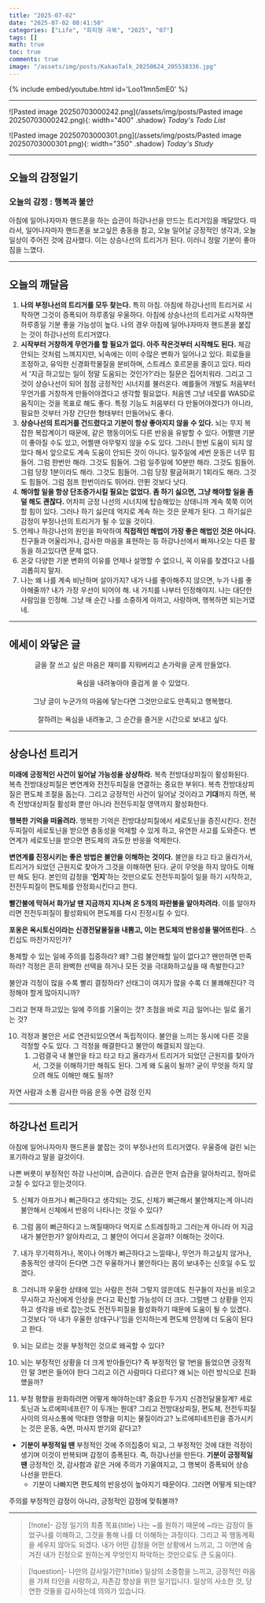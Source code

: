 ```yaml
---
title: "2025-07-02"
date: "2025-07-02 08:41:50"
categories: ["Life", "회피형 극복", "2025", "07"]
tags: []
math: true
toc: true
comments: true
image: "/assets/img/posts/KakaoTalk_20250624_205538336.jpg"
---
```


{% include embed/youtube.html id='Loo11mn5mE0' %}



---

![Pasted image 20250703000242.png](/assets/img/posts/Pasted image 20250703000242.png){: width="400" .shadow}
_Today's Todo List_

![Pasted image 20250703000301.png](/assets/img/posts/Pasted image 20250703000301.png){: width="350" .shadow}
_Today's Study_

---
## 오늘의 감정일기

### 오늘의 감정 : 행복과 불안
아침에 일어나자마자 핸드폰을 하는 습관이 하강나선을 만드는 트리거임을 깨달았다. 따라서, 일어나자마자 핸드폰을 보고싶은 충동을 참고, 오늘 일어날 긍정적인 생각과, 오늘 일상이 주어진 것에 감사했다. 이는 상승나선의 트리거가 된다. 이러니 정말 기분이 좋아짐을 느꼈다.

---
## 오늘의 깨달음

1. **나의 부정나선의 트리거를 모두 찾는다.** 특히 아침. 아침에 하강나선의 트리거로 시작하면 그것이 증폭되어 하루종일 우울하다. 아침에 상승나선의 트리거로 시작하면 하루종일 기분 좋을 가능성이 높다. 나의 경우 아침에 일어나자마자 핸드폰을 붙잡는 것이 하강나선의 트리거였다.
2. **시작부터 거창하게 무언가를 할 필요가 없다. 아주 작은것부터 시작해도 된다.** 체감 안되는 것처럼 느껴지지만, 뇌속에는 이미 수많은 변화가 일어나고 있다. 회로들을 조정하고, 유익한 신경화학물질을 분비하며, 스트레스 호르몬을 줄이고 있다. 따라서 '지금 하고있는 일이 정말 도움되는 것인가?'라는 질문은 집어치워라. 그리고 그것이 상승나선이 되어 점점 긍정적인 시너지를 불러온다. 예를들어 개발도 처음부터 무언가를 거창하게 만들어야겠다고 생각할 필요없다. 처음엔 그냥 네모를 WASD로 움직이는 것을 목표로 해도 좋다. 특정 기능도 처음부터 다 만들어야겠다가 아니라, 필요한 것부터 가장 간단한 형태부터 만들어놔도 좋다.
3. **상승나선의 트리거를 건드렸다고 기분이 항상 좋아지지 않을 수 있다.** 뇌는 무지 복잡한 복잡계이기 때문에, 같은 행동이어도 다른 반응을 유발할 수 있다. 어쩔땐 기분이 좋아질 수도 있고, 어쩔땐 아무렇지 않을 수도 있다. 그러니 한번 도움이 되지 않았다 해서 앞으로도 계속 도움이 안되든 것이 아니다. 일주일에 세번 운동은 너무 힘들어. 그럼 한번만 해라. 그것도 힘들어. 그럼 일주일에 10분만 해라. 그것도 힘들어. 그럼 당장 1분이라도 해라. 그것도 힘들어. 그럼 당장 팔굽혀펴기 1회라도 해라. 그것도 힘들어. 그럼 점프 한번이라도 뛰어라. 안뛴 것보다 낫다.
4. **해야할 일을 항상 단조증가시킬 필요는 없었다. 좀 하기 싫으면, 그냥 해야할 일을 좀 덜 해도 괜찮다.** 어차피 긍정 나선의 시너지에 탑승해있는 상태니까 계속 쭉쭉 이어할 힘이 있다. 그러나 하기 싫은데 억지로 계속 하는 것은 문제가 된다. 그 하기싫은 감정이 부정나선의 트리거가 될 수 있을 것이다.
5. 언제나 하강나선의 원인을 파악하여 **직접적인 해법이 가장 좋은 해법인 것은 아니다.** 친구들과 어울리거나, 감사한 마음을 표현하는 등 하강나선에서 빠져나오는 다른 활동을 하고있다면 문제 없다.
6. 온갖 다양한 기분 변화의 이유를 언제나 설명할 수 없으니, 꼭 이유를 찾겠다고 나를 괴롭히지 말자.
7. 나는 왜 나를 계속 비난하며 살아가지? 내가 나를 좋아해주지 않으면, 누가 나를 좋아해줄까? 내가 가장 우선이 되어야 해. 내 가치를 나부터 인정해야지. 나는 대단한 사람임을 인정해. 그냥 매 순간 나를 소중하게 아끼고, 사랑하며, 행복하면 되는거였네.

---
## 에세이 와닿은 글

<div style="text-align: center;">  
글을 잘 쓰고 싶은 마음은 재미를 지워버리고 손가락을 굳게 만들었다. <br><br>
욕심을 내려놓아야 즐겁게 쓸 수 있었다. <br><br>
그냥 글이 누군가의 마음에 닿는다면 그것만으로도 만족되고 행복했다. <br><br>
잘하려는 욕심을 내려놓고, 그 순간을 즐거운 시간으로 보내고 싶다.
</div>

---
## 상승나선 트리거

**미래에 긍정적인 사건이 일어날 가능성을 상상하라.** 복측 전방대상피질이 활성화된다. 복측 전방대상피질은 변연계와 전전두피질을 연결하는 중요한 부위다. 복측 전방대상피질은 편도체 조절을 돕는다. 그리고 긍정적인 사건이 일어날 것이라고 **기대**까지 하면, 복측 전방대상피질 활성화 뿐만 아니라 전전두피질 영역까지 활성화한다.

**행복한 기억을 떠올려라.** 행복한 기억은 전방대상피질에서 세로토닌을 증진시킨다. 전전두피질이 세로토닌을 받으면 충동성을 억제할 수 있게 하고, 유연한 사고를 도와준다. 변연계가 세로토닌을 받으면 편도체의 과도한 반응을 억제한다.

**변연계를 진정시키는 좋은 방법은 불안을 이해하는 것이다.** 불안을 타고 타고 올라가서, 트리거가 되었던 근원지로 찾아가 그것을 이해하면 된다. 굳이 무엇을 하지 않아도 이해만 해도 된다. 본인의 감정을 '**인지**'하는 것만으로도 전전두피질이 일을 하기 시작하고, 전전두피질이 편도체를 안정화시킨다고 한다.

**빨간불에 막혀서 화가날 땐 지금까지 지나쳐 온 5개의 파란불을 알아차려라.** 이를 알아차리면 전전두피질이 활성화되어 편도체를 다시 진정시킬 수 있다.

**포옹은 옥시토신이라는 신경전달물질을 내뿜고, 이는 편도체의 반응성을 떨어뜨린다**.. 스킨십도 마찬가지인가?




통제할 수 있는 일에 주의를 집중하라? 왜? 그럼 불안해할 일이 없다고?
왠만하면 만족하라? 걱정은 흔히 완벽한 선택을 하거나 모든 것을 극대화하고싶을 때 촉발한다고?

불안과 걱정이 많을 수록 빨리 결정하라? 선태그이 여지가 많을 수록 더 불쾌해진다? 걱정해야 할게 많아지니까?

그리고 현재 하고있는 일에 주의를 기울이는 것? 초점을 바로 지금 일어나는 일로 옮기는 것?

10. 걱정과 불안은 서로 연관되있으면서 독립적이다. 불안을 느끼는 동시에 다른 것을 걱정할 수도 있다. 그 걱정을 해결한다고 불안이 해결되지 않는다.
	1. 그럼결국 내 불안을 타고 타고 타고 올라가서 트리거가 되었던 근원지를 찾아가서, 그것을 이해하기만 해줘도 된다. 그게 왜 도움이 될까? 굳이 무엇을 하지 않으려 해도 이해만 해도 될까? 

자연
사람과 소통
감사한 마음
운동
수면
감정 인지

---
## 하강나선 트리거
아침에 일어나자마자 핸드폰을 붙잡는 것이 부정나선의 트리거였다.
우울증에 걸린 뇌는 포기하라고 말을 걸것이다.

나쁜 버릇이 부정적인 하강 나선이며, 습관이다. 습관은 먼저 습관을 알아차리고, 정마로 고칠 수 있다고 믿는것이다.

5. 신체가 아프거나 뻐근하다고 생각되는 것도, 신체가 뻐근해서 불안해지는게 아니라 불안해서 신체에서 반응이 나타나는 것일 수 있다?
6. 그럼 몸이 뻐근하다고 느껴질때마다 억지로 스트레칭하고 그러는게 아니라 어 지금 내가 불안한가? 알아차리고, 그 불안이 어디서 온걸까? 이해하는 것이다.

7. 내가 무기력하거나, 목이나 어깨가 뻐근하다고 느낄때나, 무언가 하고싶지 않거나, 충동적인 생각이 든다면 그건 우울하거나 불안하다는 몸이 보내주는 신호일 수도 있겠다.

8. 그러니까 우울한 상태에 있는 사람은 전혀 그렇지 않은데도 친구들이 자신을 비웃고 무시하고 자신에게 인상을 쓴다고 확신할 가능성이 더 크다. 그럴땐 그 상황을 인지하고 생각을 바로 잡는것도 전전두피질을 활성화하기 때문에 도움이 될 수 있겠다. 그것보다 '아 내가 우울한 상태구나'임을 인지하는게 편도체 안정에 더 도움이 된다고 한다.

9. 뇌는 모르는 것을 부정적인 것으로 왜곡할 수 있다?
10. 뇌는 부정적인 상황을 더 크게 받아들인다? 즉 부정적인 말 1번을 들었으면 긍정적인 말 3번은 들어야 한다 그리고 이건 사람마다 다르다? 왜 뇌는 이런 방식으로 진화헀을까?
11. 부정 평향을 완화하려면 어떻게 해야하는데? 중요한 두가지 신경전달물질계? 세로토닌과 노르에피네프린? 이 두개는 뭔데? 그리고 전방대상피질, 편도체, 전전두피질 사이의 의사소통에 막대한 영향을 미치는 물질이라고? 노르에피네프린을 증가시키는 것은 운동, 숙면, 마사지 받기와 같다고?

- **기분이 부정적일 땐** 부정적인 것에 주의집중이 되고, 그 부정적인 것에 대한 걱정이 생기며 이것이 반복되며 감정이 증폭된다. 즉, 하강나선을 만든다. **기분이 긍정적일 땐** 긍정적인 것, 감사함과 같은 거에 주의가 기울여지고, 그 행복이 증폭되어 상승 나선을 만든다.
	- 기분이 나빠지면 편도체의 반응성이 높아지기 때문이다. 그러면 어떻게 되는데?


주의를 부정적인 감정이 아니라, 긍정적인 감정에 맞춰볼까?


---

> [!note]- 감정 일기의 최종 목표{title}
> 나는 ~를 원하기 때문에 ~라는 감정이 들었구나를 이해하고, 그것을 통해 나를 더 이해하는 과정이다.
> 그리고 꼭 행동계획을 세우지 않아도 되겠다. 내가 어떤 감정을 어떤 상황에서 느끼고, 그 이면에 숨겨진 내가 진정으로 원하는게 무엇인지 파악하는 것만으로도 큰 도움이다. 

> [!question]- 나만의 감사일기란?{title}
> 일상의 소중함을 느끼고, 긍정적인 마음을 가져 타인을 사랑하고, 자존감 향상을 위한 일기입니다. 일상의 사소한 것, 당연한 것들을 감사하는데 의의가 있습니다.